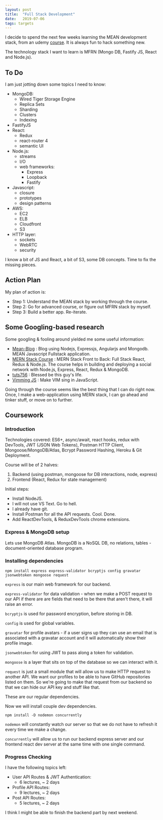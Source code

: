 ```yaml
---
layout: post
title:  "Full Stack Development"
date:   2019-07-06
tags: targets
---
```


I decide to spend the next few weeks learning the MEAN development stack, from
an udemy [course](https://www.udemy.com/mern-stack-front-to-back/). It is always
fun to hack something new.

The technology stack I want to learn is MFRN (Mongo DB, Fastify JS, React and
Node.js).

## To Do
I am just jotting down some topics I need to know:

* MongoDB:
	* Wired Tiger Storage Engine
	* Replica Sets
	* Sharding
	* Clusters
	* Indexing
* FastifyJS
* React:
	* Redux
	* react-router 4
	* semantic UI
* Node.js:
	* streams
	* I/O
	* web frameworks:
		* Express
		* Loopback
		* Fastify
* Javascript:
	* closure
	* prototypes
	* design patterns
* AWS:
	* EC2
	* ELB
	* Cloudfront
	* S3
* HTTP layer:
	* sockets
	* WebRTC
	* security

I know a bit of JS and React, a bit of S3, some DB concepts. Time to fix the
missing pieces.

## Action Plan
My plan of action is:
* Step 1: Understand the MEAN stack by working through the course.
* Step 2: Go for advanced course, or figure out MFRN stack by myself.
* Step 3: Build a better app. Re-iterate.

## Some Googling-based research
Some googling & fooling around yielded me some useful information:
* [Mean-Blog](https://github.com/DimiMikadze/Mean-Blog) : Blog using Nodejs,
	Expressjs, Angularjs and Mongodb. MEAN Javascript Fullstack application.
* [MERN Stack Course](https://www.udemy.com/mern-stack-front-to-back/) : MERN
	Stack Front to Back: Full Stack React, Redux & Node.js. The course helps in
	building and deploying a social network with Node.js, Express, React, Redux &
	MongoDB.
* [tuts756](https://thepiratebay.org/user/tuts756/) : Blessed be this guy's
	life.
* [Vimming JS](https://freshman.tech/vim-javascript/) : Make VIM sing in
	JavaScript.

Going through the course seems like the best thing that I can do right now.
Once, I make a web-application using MERN stack, I can go ahead and tinker
stuff, or move on to further.

## Coursework

### Introduction
Technologies covered: ES6+, async/await, react hooks, redux with DevTools, JWT
(JSON Web Tokens), Postman HTTP Client, Mongoose/MongoDB/Atlas, Bcrypt Password
Hashing, Heroku & Git Deployment.

Course will be of 2 halves:
1. Backend (using postman, mongoose for DB interactions, node, express)
2. Frontend (React, Redux for state management)

Initial steps:
* Install NodeJS.
* I will not use VS Text. Go to hell.
* I already have git.
* Install Postman for all the API requests. Cool. Done.
* Add ReactDevTools, & ReduxDevTools chrome extensions.

### Express & MongoDB setup
Lets use MongoDB Atlas.
MongoDB is a NoSQL DB, no relations, tables - document-oriented database program.

### Installing dependencies
```
npm install express express-validator bcryptjs config gravatar jsonwebtoken mongoose request
```

`express` is our main web framework for our backend.

`express-validator` for data validation - when we make a POST request to our
API if there are are fields that need to be there that aren't there, it will
raise an error.

`bcryptjs` is used for password encryption, before storing in DB.

`config` is used for global variables.

`gravatar` for profile avatars - if a user signs up they can use an email that
is associated with a gravatar account and it will automatically show their
profile image.

`jsonwebtoken` for using JWT to pass along a token for validation.

`mongoose` is a layer that sits on top of the database so we can interact with
it.

`request` is just a small module that will allow us to make HTTP request to
another API. We want our profiles to be able to have GitHub repositories listed
on them. So we're going to make that request from our backend so that we can
hide our API key and stuff like that.

These are our regular dependencies.

Now we will install couple dev dependencies.

`npm install -D nodemon concurrently`

`nodemon` will constantly watch our server so that we do not have to refresh it
every time we make a change.

`concurrently` will allow us to run our backend express server and our frontend
react dev server at the same time with one single command.

### Progress Checking
I have the following topics left:

* User API Routes & JWT Authentication:
	* 6 lectures, ~ 2 days
* Profile API Routes:
	* 9 lectures, ~ 2 days
* Post API Routes:
	* 5 lectures, ~ 2 days

I think I might be able to finish the backend part by next weekend.

